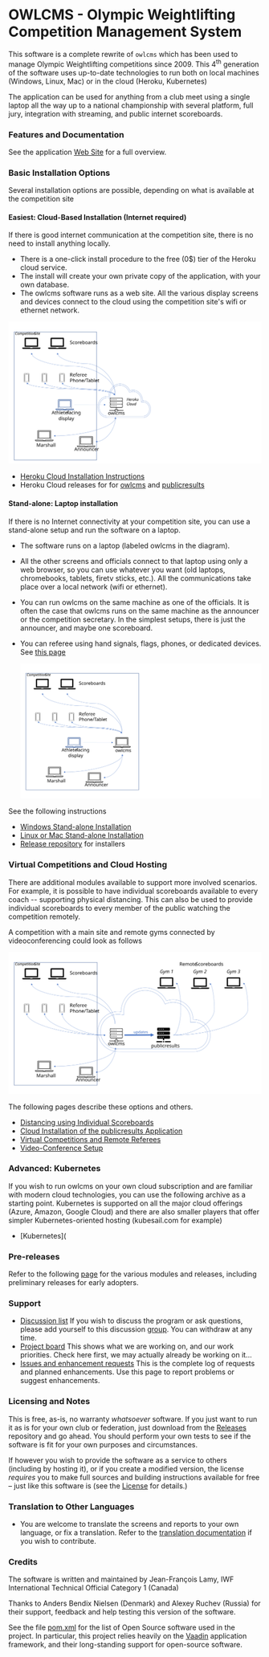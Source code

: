 # OWLCMS - Olympic Weightlifting Competition Management System 
This software is a complete rewrite of `owlcms` which has been used to manage Olympic Weightlifting competitions since 2009. This 4<sup>th</sup> generation of the software uses up-to-date technologies to run both on local machines (Windows, Linux, Mac) or in the cloud (Heroku, Kubernetes)

The application can be used for anything from a club meet using a single laptop all the way up to a national championship with several platform, full jury, integration with streaming, and public internet scoreboards.

### Features and Documentation

See the application [Web Site](https://jflamy-dev.github.io/owlcms4-prerelease/#) for a full overview.

### Basic Installation Options
Several installation options are possible, depending on what is available at the competition site

#### Easiest: Cloud-Based Installation (Internet required)

If there is good internet communication at the competition site, there is no need to install anything locally. 

- There is a one-click install procedure to the free (0$) tier of the Heroku cloud service. 
- The install will create your own private copy of the application, with your own database.
- The owlcms software runs as a web site. All the various display screens and devices connect to the cloud using the competition site's wifi or ethernet network.

![Slide9](docs/img/PublicResults/CloudExplained/Slide9.SVG)

* [Heroku Cloud Installation Instructions](https://jflamy-dev.github.io/owlcms4-prerelease/#/Cloud)
* Heroku Cloud releases for for [owlcms](https://github.com/jflamy-dev/owlcms-heroku-prerelease/releases/latest) and [publicresults](https://github.com/jflamy-dev/publicresults-heroku-prerelease/releases/latest)

#### Stand-alone: Laptop installation

If there is no Internet connectivity at your competition site, you can use a stand-alone setup and run the software on a laptop.

- The software runs on a laptop (labeled owlcms in the diagram). 

- All the other screens and officials connect to that laptop using only a web browser, so you can use whatever you want (old laptops, chromebooks, tablets, firetv sticks, etc.).  All the communications take place over a local network (wifi or ethernet).

- You can run owlcms on the same machine as one of the officials.  It is often the case that owlcms runs on the same machine as the announcer or the competition secretary.  In the simplest setups, there is just the announcer, and maybe one scoreboard.

- You can referee using hand signals, flags, phones, or dedicated devices. See [this page](https://jflamy-dev.github.io/owlcms4-prerelease/#/Refereeing)

  ![Slide1](docs/img/PublicResults/CloudExplained/Slide7.SVG)

See the following instructions

  * [Windows Stand-alone Installation](https://jflamy-dev.github.io/owlcms4-prerelease/#/LocalWindowsSetup)
* [Linux or Mac Stand-alone Installation](https://jflamy-dev.github.io/owlcms4-prerelease/#/LocalLinuxMacSetup)
* [Release repository](https://github.com/jflamy-dev/owlcms4-prerelease/releases/latest) for installers

### Virtual Competitions and Cloud Hosting

There are additional modules available to support more involved scenarios.  For example, it is possible to have individual scoreboards available to every coach -- supporting physical distancing.  This can also be used to provide individual scoreboards to every member of the public watching the competition remotely.

A competition with a main site and remote gyms connected by videoconferencing could look as follows

![Slide3](docs/img/PublicResults/CloudExplained/Slide3.SVG)

The following pages describe these options and others.

*	[Distancing using Individual Scoreboards](https://jflamy-dev.github.io/owlcms4-prerelease/#/Distancing)
*	[Cloud Installation of the publicresults Application](https://jflamy-dev.github.io/owlcms4-prerelease/#/Remote)
*	[Virtual Competitions and Remote Referees](https://jflamy-dev.github.io/owlcms4-prerelease/#/Virtual)
*	[Video-Conference Setup](https://jflamy-dev.github.io/owlcms4-prerelease/#/Video)



### Advanced: Kubernetes

If you wish to run owlcms on your own cloud subscription and are familiar with modern cloud technologies,  you can use the following archive as a starting point. Kubernetes is supported on all the major cloud offerings (Azure, Amazon, Google Cloud) and there are also smaller players that offer simpler Kubernetes-oriented hosting (kubesail.com for example)

- [Kubernetes](

### Pre-releases

Refer to the following [page](Releases) for the various modules and releases, including preliminary releases for early adopters.

### Support

- [Discussion list](https://groups.google.com/forum/#!forum/owlcms)  If you wish to discuss the program or ask questions, please add yourself to this discussion [group](https://groups.google.com/forum/#!forum/owlcms).  You can withdraw at any time.
- [Project board](https://github.com/jflamy/owlcms4/projects/1) This shows what we are working on, and our work priorities.  Check here first, we may actually already be working on it...
- [Issues and enhancement requests](https://github.com/jflamy/owlcms4/issues) This is the complete log of requests and planned enhancements. Use this page to report problems or suggest enhancements.

### Licensing and Notes

This is free, as-is, no warranty *whatsoever* software. If you just want to run it as is for your own club or federation, just download from the [Releases](https://github.com/jflamy-dev/owlcms4-prerelease/releases) repository and go ahead. You should perform your own tests to see if the software is fit for your own purposes and circumstances.

If however you wish to provide the software as a service to others (including by hosting it), or if you create a modified version, the license *requires* you to make full sources and building instructions available for free &ndash; just like this software is (see the [License](https://github.com/jflamy-dev/owlcms4-prerelease/blob/master/LICENSE.txt) for details.)

### Translation to Other Languages

- You are welcome to translate the screens and reports to your own language, or fix a translation.  Refer to the [translation documentation](https://jflamy-dev.github.io/owlcms4-prerelease/#/Translation) if you wish to contribute.

### Credits

The software is written and maintained by Jean-François Lamy, IWF International Technical Official Category 1 (Canada)

Thanks to Anders Bendix Nielsen (Denmark) and Alexey Ruchev (Russia) for their support, feedback and help testing this version of the software.

See the file [pom.xml](pom.xml) for the list of Open Source software used in the project.  In particular, this project relies heavily on the [Vaadin](https://vaadin.com) application framework, and their long-standing support for open-source software.